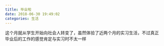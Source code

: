 ```yaml
---
title: 毕业啦
date: 2018-06-30 19:49:02
categories: 生活
---
```

这个月就从学生开始向社会人转变了，虽然体验了近两个月的实习生活，不过真正毕业后的工作的感觉肯定与实习时不太一样

